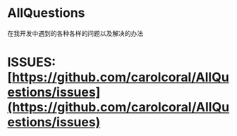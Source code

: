 # AllQuestions
在我开发中遇到的各种各样的问题以及解决的办法

# ISSUES:[https://github.com/carolcoral/AllQuestions/issues](https://github.com/carolcoral/AllQuestions/issues)
